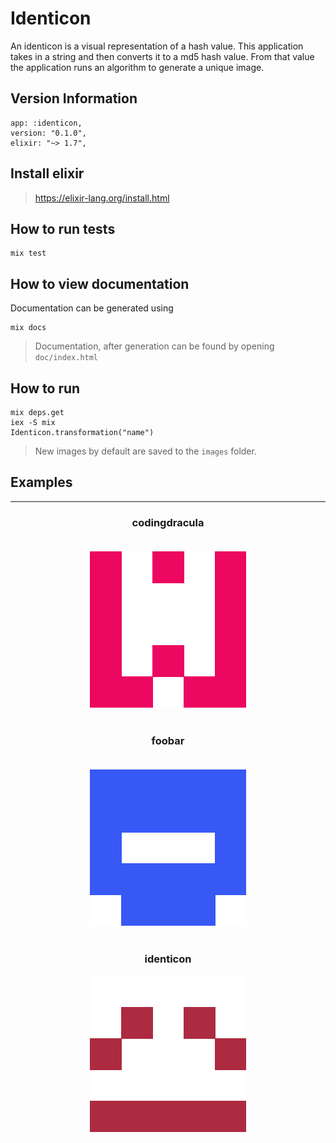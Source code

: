# Identicon
An identicon is a visual representation of a hash value. This application takes in a string and then converts it to a md5 hash value. From that value the application runs an algorithm to generate a unique image.

## Version Information
```
app: :identicon,
version: "0.1.0",
elixir: "~> 1.7",
```

## Install elixir
> https://elixir-lang.org/install.html

## How to run tests
```
mix test
```

## How to view documentation
Documentation can be generated using
```
mix docs
```
> Documentation, after generation can be found by opening `doc/index.html`

## How to run
```
mix deps.get
iex -S mix
Identicon.transformation("name")
```

> New images by default are saved to the `images` folder.

## Examples
---
<div align=center>

### **codingdracula** <br> <br>
![codingdracula](images/codingdracula.png)
<br> <br>
### **foobar** <br> <br>
![foobar](images/foobar.png)
<br><br>
### **identicon**
![identicon](images/identicon.png)

</div>
